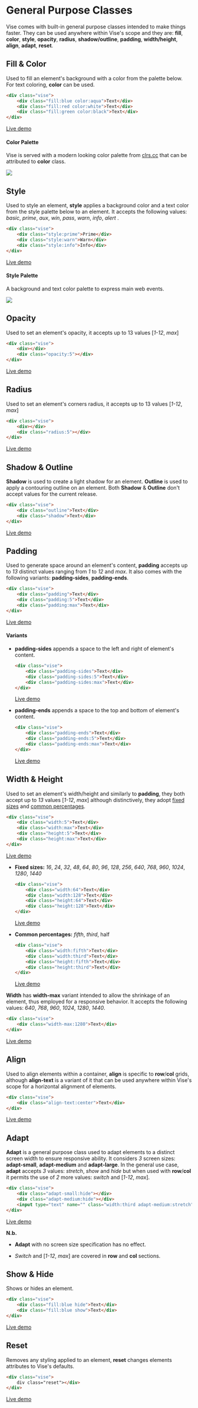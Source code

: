# General Purpose Classes

Vise comes with built-in general purpose classes intended to make things faster. They can be used anywhere within Vise's scope and they are: **fill**, **color**, **style**, **opacity**, **radius**, **shadow/outline**, **padding**, **width/height**, **align**, **adapt**, **reset**.



## Fill & Color

Used to fill an element's background with a color from the palette below. For text coloring, **color** can be used.

```html
<div class="vise">
    <div class="fill:blue color:aqua">Text</div>
    <div class="fill:red color:white">Text</div>
    <div class="fill:green color:black">Text</div>
</div>
```

[Live demo](http://cssdeck.com/labs/kbrc3xmv)

#### Color Palette

Vise is served with a modern looking color palette from [clrs.cc](https://clrs.cc/) that can be attributed to **color** class.

<img src="http://appforgelab.com/vise/color-palette.svg"/>


## Style

Used to style an element, **style** applies a background color and a text color from the style palette below to an element. It accepts the following values: *basic*, *prime*, *aux*, *win*, *pass*, *warn*, *info*, *alert* .

```html
<div class="vise">
    <div class="style:prime">Prime</div>
    <div class="style:warn">Warn</div>
    <div class="style:info">Info</div>
</div>
```

[Live demo](http://cssdeck.com/labs/v3htkdrv)

#### **Style Palette**

A background and text color palette to express main web events. 

<img src="http://appforgelab.com/vise/style.svg"/>



## Opacity

Used to set an element's opacity, it accepts up to 13 values  [*1-12*, *max*]

```html
<div class="vise">
    <div></div>
    <div class="opacity:5"></div>
</div>
```

[Live demo](http://cssdeck.com/labs/zaeleyhacg)



## Radius

Used to set an element's corners radius, it accepts up to 13 values  [*1-12*, *max*]

```html
<div class="vise">
    <div></div>
    <div class="radius:5"></div>
</div>
```

[Live demo](http://cssdeck.com/labs/mrcm9fkn)



## Shadow & Outline

**Shadow** is used to create a light shadow for an element. **Outline** is used to apply a contouring outline on an element. Both **Shadow** & **Outline** don't accept values for the current release.

```html
<div class="vise">
    <div class="outline">Text</div>
    <div class="shadow">Text</div>
</div>
```

[Live demo](http://cssdeck.com/labs/z34mwsq0ef)



## Padding

Used to generate space around an element's content, **padding** accepts up to *13* distinct values ranging from *1* to *12* and *max*. It also comes with the following variants: **padding-sides**, **padding-ends**.

```html
<div class="vise">
    <div class="padding">Text</div>
    <div class="padding:5">Text</div>
    <div class="padding:max">Text</div>
</div>
```

[Live demo](http://cssdeck.com/labs/jhnsgjre)

#### Variants

- **padding-sides** appends a space to the left and right of element's content.

  ```html
  <div class="vise">
      <div class="padding-sides">Text</div>
      <div class="padding-sides:5">Text</div>
      <div class="padding-sides:max">Text</div>
  </div>
  ```

  [Live demo](http://cssdeck.com/labs/lrl2ejld)

- **padding-ends** appends a space to the top and bottom of element's content.

  ```html
  <div class="vise">
      <div class="padding-ends">Text</div>
      <div class="padding-ends:5">Text</div>
      <div class="padding-ends:max">Text</div>
  </div>
  ```

  [Live demo](http://cssdeck.com/labs/lrl2ejld)




## Width & Height

Used to set an element's width/height and similarly to **padding**, they both accept up to *13* values [*1-12*, *max*] although distinctively, they adopt <u>fixed sizes</u> and <u>common percentages</u>. 

```html
<div class="vise">
    <div class="width:5">Text</div>	
    <div class="width:max">Text</div>
    <div class="height:5">Text</div>
    <div class="height:max">Text</div>
</div>
```

[Live demo](http://cssdeck.com/labs/v02wajqp)

- **Fixed sizes:** *16*, *24*, *32*, *48*, *64*, *80*, *96*, *128*, *256*, *640*, *768*, *960*, *1024*, *1280*, *1440*

  ```html
  <div class="vise">
      <div class="width:64">Text</div>
      <div class="width:128">Text</div>
      <div class="height:64">Text</div>
      <div class="height:128">Text</div>
  </div>
  ```

  [Live demo](http://cssdeck.com/labs/8fqtmqc9)

- **Common percentages:** *fifth*, *third*, half

  ```html
  <div class="vise">
      <div class="width:fifth">Text</div>
      <div class="width:third">Text</div>
      <div class="height:fifth">Text</div>
      <div class="height:third">Text</div>
  </div>
  ```

  [Live demo](http://cssdeck.com/labs/vcnxzwok)

**Width** has **width-max** variant intended to allow the shrinkage of an element, thus employed for a responsive behavior. It accepts the following values: *640*, *768*, *960*, *1024*, *1280*, *1440*.

```html
<div class="vise">
    <div class="width-max:1280">Text</div>
</div>
```

[Live demo](http://cssdeck.com/labs/bqh0yabu)



## Align

Used to align elements within a container, **align** is specific to **row**/**col** grids, although **align-text** is a variant of it that can be used anywhere within Vise's scope for a horizontal alignment of elements.

```html
<div class="vise">
    <div class="align-text:center">Text</div>
</div>
```

[Live demo](http://cssdeck.com/labs/rhjeamtz)



## Adapt

**Adapt** is a general purpose class used to adapt elements to a distinct screen width to ensure responsive ability. It considers *3* screen sizes: **adapt-small**, **adapt-medium** and **adapt-large**. In the general use case, **adapt** accepts *3* values: *stretch*, *show* and *hide* but when used with **row**/**col** it permits the use of *2* more values: *switch* and [*1-12*, *max*].

```html
<div class="vise">
    <div class="adapt-small:hide"></div>
    <div class="adapt-medium:hide"></div>
    <input type="text" name="" class="width:third adapt-medium:stretch">
</div>
```

[Live demo](http://cssdeck.com/labs/hq4s6bik)

**N.b.** 

- **Adapt** with no screen size specification has no effect.

- *Switch* and [*1-12*, *max*] are covered in **row** and **col** sections. 



## Show & Hide

Shows or hides an element.

```html
<div class="vise">
    <div class="fill:blue hide">Text</div>
    <div class="fill:blue show">Text</div>
</div>
```

[Live demo](http://cssdeck.com/labs/pe2kv6lh)



## Reset

Removes any styling applied to an element, **reset** changes elements attributes to Vise's defaults.

```html
<div class="vise">	
    div class="reset"></div>
</div>	
```

[Live demo](http://cssdeck.com/labs/6lr5c0nr)
